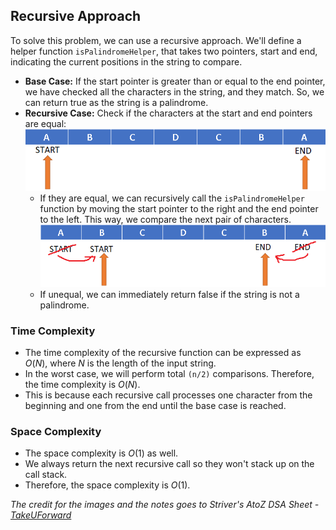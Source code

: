 ## Recursive Approach

To solve this problem, we can use a recursive approach. We'll define a helper function `isPalindromeHelper`, that takes two pointers, start and end, indicating the current positions in the string to compare.
 

- **Base Case:** If the start pointer is greater than or equal to the end pointer, we have checked all the characters in the string, and they match. So, we can return true as the string is a palindrome.
- **Recursive Case:** Check if the characters at the start and end pointers are equal:
  ![Alt text](image_1.png)
    - If they are equal, we can recursively call the `isPalindromeHelper` function by moving the start pointer to the right and the end pointer to the left. This way, we compare the next pair of characters.
    ![Alt text](image_2.png)
    - If unequal, we can immediately return false if the string is not a palindrome.


### Time Complexity

- The time complexity of the recursive function can be expressed as $O(N)$, where $N$ is the length of the input string. 
- In the worst case, we will perform total `(n/2)` comparisons. Therefore, the time complexity is $O(N)$.
- This is because each recursive call processes one character from the beginning and one from the end until the base case is reached.

### Space Complexity
- The space complexity is $O(1)$ as well. 
- We always return the next recursive call so they won't stack up on the call stack.
- Therefore, the space complexity is $O(1)$.

*The credit for the images and the notes goes to Striver's AtoZ DSA Sheet - [TakeUForward](https://takeuforward.org/)*